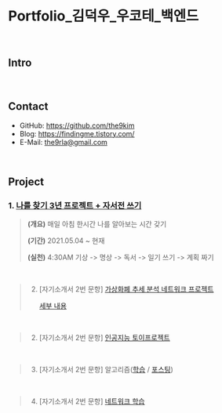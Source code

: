 # Portfolio_김덕우_우코테_백엔드

</br>

## Intro

</br>

## Contact
- GitHub: https://github.com/the9kim
- Blog: https://findingme.tistory.com/
- E-Mail: the9rla@gmail.com

</br>

## Project
### 1. [나를 찾기 3년 프로젝트 + 자서전 쓰기](https://www.notion.so/3-dd5cd745191c477e8494a14385a5992c)

>**(개요)** 매일 아침 한시간 나를 알아보는 시간 갖기
>
>**(기간)** 2021.05.04 ~ 현재
>
>**(실천)** 4:30AM 기상 -> 명상 -> 독서 -> 일기 쓰기 -> 계획 짜기 
>  
</br>

> 2. [자기소개서 2번 문항] [가상화폐 추세 분석 네트워크 프로젝트](https://github.com/BONGJUNJANG/AIFFELTON)
> 
>     [세부 내용](https://github.com/BONGJUNJANG/AIFFELTON/blob/main/README.md)

</br>

> 2. [자기소개서 2번 문항] [인공지능 토이프로젝트](https://github.com/the9kim/AI-Toy-Project)
</br>

> 3. [자기소개서 2번 문항] 알고리즘([학습](https://colab.research.google.com/drive/1NocHSHYP6j4kO5FB-VJYgyQA8pWxNevB?usp=sharing) / [포스팅](https://findingme.tistory.com/category/%EC%9E%90%EB%A3%8C%EA%B5%AC%EC%A1%B0%20%26%20%EC%95%8C%EA%B3%A0%EB%A6%AC%EC%A6%98))
</br>

> 4. [자기소개서 2번 문항] [네트워크 학습](https://findingme.tistory.com/category/%EB%84%A4%ED%8A%B8%EC%9B%8C%ED%81%AC)
</br>



